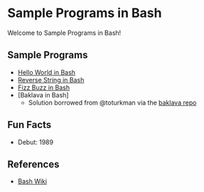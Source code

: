# Sample Programs in Bash

Welcome to Sample Programs in Bash!

## Sample Programs

- [Hello World in Bash][2]
- [Reverse String in Bash][3]
- [Fizz Buzz in Bash][4]
- [Baklava in Bash]
  - Solution borrowed from @toturkman via the [baklava repo][1]

## Fun Facts

- Debut: 1989

## References

- [Bash Wiki][5]

[1]: https://github.com/toturkmen/baklava
[2]: https://therenegadecoder.com/code/hello-world-in-bash/
[3]: https://github.com/jrg94/sample-programs/issues/159
[4]: https://github.com/jrg94/sample-programs/issues/384
[5]: https://en.wikipedia.org/wiki/Bash_(Unix_shell)

